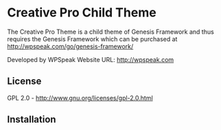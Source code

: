 Creative Pro Child Theme
============

The Creative Pro Theme is a child theme of Genesis Framework and thus requires the Genesis Framework which can be purchased at http://wpspeak.com/go/genesis-framework/

Developed by WPSpeak
Website URL: http://wpspeak.com

<h2>License</h2>

GPL 2.0 - http://www.gnu.org/licenses/gpl-2.0.html

<h2>Installation</h2>
